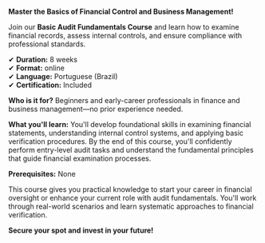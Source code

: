 **Master the Basics of Financial Control and Business Management!**

Join our **Basic Audit Fundamentals Course** and learn how to examine financial records, assess internal controls, and ensure compliance with professional standards.

✔ **Duration:** 8 weeks  
✔ **Format:** online  
✔ **Language:** Portuguese (Brazil)  
✔ **Certification:** Included

**Who is it for?** Beginners and early-career professionals in finance and business management—no prior experience needed.

**What you'll learn:**
You'll develop foundational skills in examining financial statements, understanding internal control systems, and applying basic verification procedures. By the end of this course, you'll confidently perform entry-level audit tasks and understand the fundamental principles that guide financial examination processes.

**Prerequisites:** None

This course gives you practical knowledge to start your career in financial oversight or enhance your current role with audit fundamentals. You'll work through real-world scenarios and learn systematic approaches to financial verification.

**Secure your spot and invest in your future!**